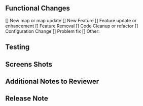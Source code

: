 
<!--
  Commit comment above summarizing the update.  If multiple commits please
  summarize the change above. Commit comments should include an overview of
  the updates and the goal and reasoning behind the update.
  Code standards and PR guidelines can be found at:
  - https://github.com/triplea-game/triplea/wiki/Contribution-Guidelines
  - https://github.com/triplea-game/triplea/wiki/Code-Reviews
-->

## Functional Changes
<!-- Put an X next any that apply -->
[] New map or map update
[] New Feature
[] Feature update or enhancement
[] Feature Removal
[] Code Cleanup or refactor
[] Configuration Change
[] Problem fix
[] Other:   <!-- Please specify -->

## Testing
<!-- Describe any manual testing performed below. -->

## Screens Shots
<!-- If there are UI updates, include screenshots below -->

## Additional Notes to Reviewer
<!-- Add any additional details that would be helpful to reviewers -->

## Release Note

<!--
Include a release note if there is a bug fix or a visible change for players.
For format & syntax help, see:
https://github.com/triplea-game/triplea/wiki/PR-Release-Notes
-->

<!--RELEASE_NOTE--><!--END_RELEASE_NOTE-->
